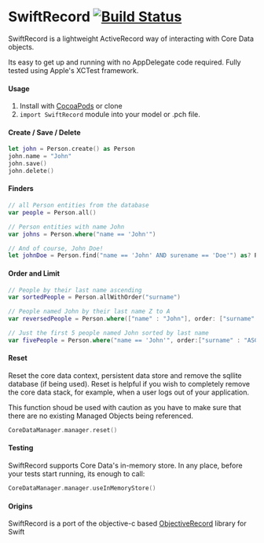 # SwiftRecord [![Build Status][ci-bdg]][ci]

[ci-bdg]: https://travis-ci.org/dglancy/SwiftRecord.svg
[ci]: https://travis-ci.org/dglancy/SwiftRecord

SwiftRecord is a lightweight ActiveRecord way of interacting with Core Data objects.

Its easy to get up and running with no AppDelegate code required. Fully tested using Apple's XCTest framework.

#### Usage

1. Install with [CocoaPods](http://cocoapods.org) or clone
2. `import SwiftRecord` module into your model or .pch file.

#### Create / Save / Delete

``` swift
let john = Person.create() as Person
john.name = "John"
john.save()
john.delete()
```

#### Finders

```` swift
// all Person entities from the database
var people = Person.all()

// Person entities with name John
var johns = Person.where("name == 'John'")

// And of course, John Doe!
let johnDoe = Person.find("name == 'John' AND surename == 'Doe'") as? Person
````

#### Order and Limit

```` swift
// People by their last name ascending
var sortedPeople = Person.allWithOrder("surname")

// People named John by their last name Z to A
var reversedPeople = Person.where(["name" : "John"], order: ["surname" : "DESC"])

// Just the first 5 people named John sorted by last name
var fivePeople = Person.where("name == 'John'", order:["surname" : "ASC"], limit:5)
````

#### Reset

Reset the core data context, persistent data store and remove the sqllite database (if being used). Reset is helpful if you wish to completely remove the core data stack, for example, when a user logs out of your application.

This function shoud be used with caution as you have to make sure that there are no existing Managed Objects being referenced.

``` swift
CoreDataManager.manager.reset()
```

#### Testing

SwiftRecord supports Core Data's in-memory store. In any place, before your tests start running, its enough to call:

``` swift
CoreDataManager.manager.useInMemoryStore()
```

#### Origins

SwiftRecord is a port of the objective-c based [ObjectiveRecord](https://github.com/supermarin/ObjectiveRecord) library for Swift
